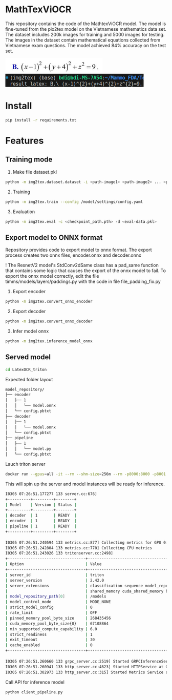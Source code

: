 # MathTexViOCR
This repository contains the code of the MathtexViOCR model. The model is fine-tuned from the pix2tex model on the Vietnamese mathematics data set. The dataset includes 200k images for training and 5000 images for testing. The images in the dataset contain mathematical equations collected from Vietnamese exam questions. The model achieved 84% accuracy on the test set.

![Input](./LatexOCR_Triton/img/math1.jpg)
![Output](./LatexOCR_Triton/img/image-2.png)

# Install
```bash
pip install -r requirements.txt
```
# Features

## Training mode
1. Make file dataset.pkl
```bash
python -m img2tex.dataset.dataset -i <path-image1> <path-image2> ... <path-image_n> -e <path-label1.csv> <path-label2.csv> ... <path-label3.csv> -o <path-train.pkl>
```
2. Training
```bash
python -m img2tex.train --config /model/settings/config.yaml
```
3. Evaluation
```bash
python -m img2tex.eval -c <checkpoint_path.pth> -d <eval-data.pkl>
```
## Export model to ONNX format
Repository provides code to export model to onnx format. The export process creates two onnx files, encoder.onnx and decoder.onnx

! The ResnetV2 model's StdConv2dSame class has a pad_same function that contains some logic that causes the export of the onnx model to fail. To export the onnx model correctly, edit the file timms/models/layers/paddings.py with the code in file file_padding_fix.py

1. Export encoder
```bash
python -m img2tex.convert_onnx_encoder
```
2. Export decoder
```bash
python -m img2tex.convert_onnx_decoder
```
3. Infer model onnx
```bash
python -m img2tex.inference_model_onnx
```
## Served model
```bash
cd LatexOCR_triton
```
Expected folder layout
```bash
model_repository/
├── encoder
│   ├── 1
│   │   └── model.onnx
│   └── config.pbtxt
├── decoder
│   ├── 1
│   │   └── model.onnx
│   └── config.pbtxt
├── pipeline
│   ├── 1
│   │   └── model.py
│   └── config.pbtxt

```
Lauch triton server

```bash
docker run --gpus=all -it --rm --shm-size=256m --rm -p8000:8000 -p8001:8001 -p8002:8002 -v $(pwd)/model_repository:/models -v $(pwd):/workspace nvcr.io/nvidia/tritonserver:<24.01>-py3 

```
This will spin up the server and model instances will be ready for inference.

```bash
I0305 07:26:51.177277 133 server.cc:676] 
+----------+---------+--------+
| Model    | Version | Status |
+----------+---------+--------+
| decoder  | 1       | READY  |
| encoder  | 1       | READY  |
| pipeline | 1       | READY  |
+----------+---------+--------+

I0305 07:26:51.240594 133 metrics.cc:877] Collecting metrics for GPU 0: NVIDIA GeForce RTX 2080 Ti
I0305 07:26:51.242804 133 metrics.cc:770] Collecting CPU metrics
I0305 07:26:51.243026 133 tritonserver.cc:2498] 
+----------------------------------+--------------------------------------------------------------------------------------------------------------------------+
| Option                           | Value                                                                                                                    |
+----------------------------------+--------------------------------------------------------------------------------------------------------------------------+
| server_id                        | triton                                                                                                                   |
| server_version                   | 2.42.0                                                                                                                   |
| server_extensions                | classification sequence model_repository model_repository(unload_dependents) schedule_policy model_configuration system_ |
|                                  | shared_memory cuda_shared_memory binary_tensor_data parameters statistics trace logging                                  |
| model_repository_path[0]         | /models                                                                                                                  |
| model_control_mode               | MODE_NONE                                                                                                                |
| strict_model_config              | 0                                                                                                                        |
| rate_limit                       | OFF                                                                                                                      |
| pinned_memory_pool_byte_size     | 268435456                                                                                                                |
| cuda_memory_pool_byte_size{0}    | 67108864                                                                                                                 |
| min_supported_compute_capability | 6.0                                                                                                                      |
| strict_readiness                 | 1                                                                                                                        |
| exit_timeout                     | 30                                                                                                                       |
| cache_enabled                    | 0                                                                                                                        |
+----------------------------------+--------------------------------------------------------------------------------------------------------------------------+

I0305 07:26:51.260660 133 grpc_server.cc:2519] Started GRPCInferenceService at 0.0.0.0:8001
I0305 07:26:51.260941 133 http_server.cc:4623] Started HTTPService at 0.0.0.0:8000
I0305 07:26:51.302973 133 http_server.cc:315] Started Metrics Service at 0.0.0.0:8002
```

Call API for inference model
```bash
python client_pipeline.py
```

